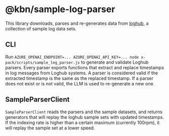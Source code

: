 # @kbn/sample-log-parser

This library downloads, parses and re-generates data from [loghub](https://github.com/logpai/loghub), a collection of sample log data sets.

## CLI

Run `AZURE_OPENAI_ENDPOINT=... AZURE_OPENAI_API_KEY=... node x-pack/scripts/sample_log_parser.js` to generate and validate Loghub parsers. Every parser exports functions that extract and replace timestamps in log messages from Loghub systems. A parser is considered valid if the extracted timestamp is the same as the replaced timestamp. If a parser does not exist or is not valid,
the LLM is used to re-generate a new one.

## SampleParserClient

`SampleParserClient` reads the parsers and the sample datasets, and returns generators that will replay the loghub sample sets with updated timestamps. If the indexing rate is higher than a certain maximum (currently 100rpm), it will replay the sample set at a lower speed.
